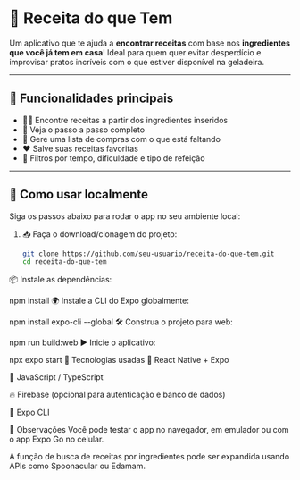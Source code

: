 # 🍲 Receita do que Tem

Um aplicativo que te ajuda a **encontrar receitas** com base nos **ingredientes que você já tem em casa**! Ideal para quem quer evitar desperdício e improvisar pratos incríveis com o que estiver disponível na geladeira.

---

## 🚀 Funcionalidades principais

- 🧑‍🍳 Encontre receitas a partir dos ingredientes inseridos  
- 📝 Veja o passo a passo completo  
- 🛒 Gere uma lista de compras com o que está faltando  
- ❤️ Salve suas receitas favoritas  
- 🔎 Filtros por tempo, dificuldade e tipo de refeição  

---

## 📲 Como usar localmente

Siga os passos abaixo para rodar o app no seu ambiente local:

1. 📥 Faça o download/clonagem do projeto:
   ```bash
   git clone https://github.com/seu-usuario/receita-do-que-tem.git
   cd receita-do-que-tem
📦 Instale as dependências:

npm install
🌍 Instale a CLI do Expo globalmente:

npm install expo-cli --global
🛠️ Construa o projeto para web:

npm run build:web
▶️ Inicie o aplicativo:

npx expo start
🧪 Tecnologias usadas
📱 React Native + Expo

🍃 JavaScript / TypeScript

🔥 Firebase (opcional para autenticação e banco de dados)

🧰 Expo CLI

📌 Observações
Você pode testar o app no navegador, em emulador ou com o app Expo Go no celular.

A função de busca de receitas por ingredientes pode ser expandida usando APIs como Spoonacular ou Edamam.

